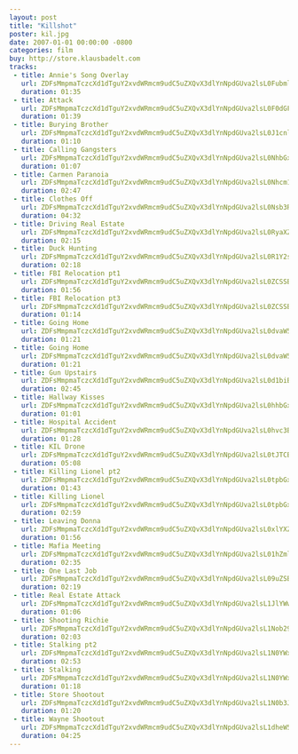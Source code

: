 ```yaml
---
layout: post
title: "Killshot"
poster: kil.jpg
date: 2007-01-01 00:00:00 -0800
categories: film
buy: http://store.klausbadelt.com
tracks:
 - title: Annie's Song Overlay
   url: ZDFsMmpmaTczcXd1dTguY2xvdWRmcm9udC5uZXQvX3dlYnNpdGUva2lsL0FubmllJ3MgU29uZyBPdmVybGF5Lm1wMw==
   duration: 01:35
 - title: Attack
   url: ZDFsMmpmaTczcXd1dTguY2xvdWRmcm9udC5uZXQvX3dlYnNpdGUva2lsL0F0dGFjay5tcDM=
   duration: 01:39
 - title: Burying Brother
   url: ZDFsMmpmaTczcXd1dTguY2xvdWRmcm9udC5uZXQvX3dlYnNpdGUva2lsL0J1cnlpbmcgQnJvdGhlci5tcDM=
   duration: 01:10
 - title: Calling Gangsters
   url: ZDFsMmpmaTczcXd1dTguY2xvdWRmcm9udC5uZXQvX3dlYnNpdGUva2lsL0NhbGxpbmcgR2FuZ3N0ZXJzLm1wMw==
   duration: 01:07
 - title: Carmen Paranoia
   url: ZDFsMmpmaTczcXd1dTguY2xvdWRmcm9udC5uZXQvX3dlYnNpdGUva2lsL0Nhcm1lbiBQYXJhbm9pYS5tcDM=
   duration: 02:47
 - title: Clothes Off
   url: ZDFsMmpmaTczcXd1dTguY2xvdWRmcm9udC5uZXQvX3dlYnNpdGUva2lsL0Nsb3RoZXMgT2ZmLm1wMw==
   duration: 04:32
 - title: Driving Real Estate
   url: ZDFsMmpmaTczcXd1dTguY2xvdWRmcm9udC5uZXQvX3dlYnNpdGUva2lsL0RyaXZpbmcgUmVhbCBFc3RhdGUubXAz
   duration: 02:15
 - title: Duck Hunting
   url: ZDFsMmpmaTczcXd1dTguY2xvdWRmcm9udC5uZXQvX3dlYnNpdGUva2lsL0R1Y2sgSHVudGluZy5tcDM=
   duration: 02:18
 - title: FBI Relocation pt1
   url: ZDFsMmpmaTczcXd1dTguY2xvdWRmcm9udC5uZXQvX3dlYnNpdGUva2lsL0ZCSSBSZWxvY2F0aW9uIHB0MS5tcDM=
   duration: 01:56
 - title: FBI Relocation pt3
   url: ZDFsMmpmaTczcXd1dTguY2xvdWRmcm9udC5uZXQvX3dlYnNpdGUva2lsL0ZCSSBSZWxvY2F0aW9uIHB0My5tcDM=
   duration: 01:14
 - title: Going Home
   url: ZDFsMmpmaTczcXd1dTguY2xvdWRmcm9udC5uZXQvX3dlYnNpdGUva2lsL0dvaW5nIEhvbWUgMS5tcDM=
   duration: 01:21
 - title: Going Home
   url: ZDFsMmpmaTczcXd1dTguY2xvdWRmcm9udC5uZXQvX3dlYnNpdGUva2lsL0dvaW5nIEhvbWUubXAz
   duration: 01:21
 - title: Gun Upstairs
   url: ZDFsMmpmaTczcXd1dTguY2xvdWRmcm9udC5uZXQvX3dlYnNpdGUva2lsL0d1biBVcHN0YWlycy5tcDM=
   duration: 02:45
 - title: Hallway Kisses
   url: ZDFsMmpmaTczcXd1dTguY2xvdWRmcm9udC5uZXQvX3dlYnNpdGUva2lsL0hhbGx3YXkgS2lzc2VzLm1wMw==
   duration: 01:01
 - title: Hospital Accident
   url: ZDFsMmpmaTczcXd1dTguY2xvdWRmcm9udC5uZXQvX3dlYnNpdGUva2lsL0hvc3BpdGFsIEFjY2lkZW50Lm1wMw==
   duration: 01:28
 - title: KIL Drone
   url: ZDFsMmpmaTczcXd1dTguY2xvdWRmcm9udC5uZXQvX3dlYnNpdGUva2lsL0tJTCBEcm9uZS5tcDM=
   duration: 05:08
 - title: Killing Lionel pt2
   url: ZDFsMmpmaTczcXd1dTguY2xvdWRmcm9udC5uZXQvX3dlYnNpdGUva2lsL0tpbGxpbmcgTGlvbmVsIHB0Mi5tcDM=
   duration: 01:43
 - title: Killing Lionel
   url: ZDFsMmpmaTczcXd1dTguY2xvdWRmcm9udC5uZXQvX3dlYnNpdGUva2lsL0tpbGxpbmcgTGlvbmVsLm1wMw==
   duration: 02:59
 - title: Leaving Donna
   url: ZDFsMmpmaTczcXd1dTguY2xvdWRmcm9udC5uZXQvX3dlYnNpdGUva2lsL0xlYXZpbmcgRG9ubmEubXAz
   duration: 01:56
 - title: Mafia Meeting
   url: ZDFsMmpmaTczcXd1dTguY2xvdWRmcm9udC5uZXQvX3dlYnNpdGUva2lsL01hZmlhIE1lZXRpbmcubXAz
   duration: 02:35
 - title: One Last Job
   url: ZDFsMmpmaTczcXd1dTguY2xvdWRmcm9udC5uZXQvX3dlYnNpdGUva2lsL09uZSBMYXN0IEpvYi5tcDM=
   duration: 02:19
 - title: Real Estate Attack
   url: ZDFsMmpmaTczcXd1dTguY2xvdWRmcm9udC5uZXQvX3dlYnNpdGUva2lsL1JlYWwgRXN0YXRlIEF0dGFjay5tcDM=
   duration: 01:06
 - title: Shooting Richie
   url: ZDFsMmpmaTczcXd1dTguY2xvdWRmcm9udC5uZXQvX3dlYnNpdGUva2lsL1Nob290aW5nIFJpY2hpZS5tcDM=
   duration: 02:03
 - title: Stalking pt2
   url: ZDFsMmpmaTczcXd1dTguY2xvdWRmcm9udC5uZXQvX3dlYnNpdGUva2lsL1N0YWxraW5nIHB0Mi5tcDM=
   duration: 02:53
 - title: Stalking
   url: ZDFsMmpmaTczcXd1dTguY2xvdWRmcm9udC5uZXQvX3dlYnNpdGUva2lsL1N0YWxraW5nLm1wMw==
   duration: 01:18
 - title: Store Shootout
   url: ZDFsMmpmaTczcXd1dTguY2xvdWRmcm9udC5uZXQvX3dlYnNpdGUva2lsL1N0b3JlIFNob290b3V0Lm1wMw==
   duration: 01:20
 - title: Wayne Shootout
   url: ZDFsMmpmaTczcXd1dTguY2xvdWRmcm9udC5uZXQvX3dlYnNpdGUva2lsL1dheW5lIFNob290b3V0Lm1wMw==
   duration: 04:25
---
```

